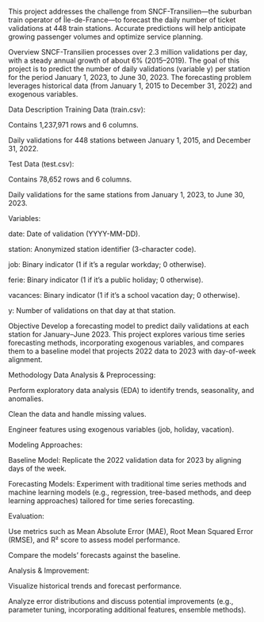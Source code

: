 This project addresses the challenge from SNCF-Transilien—the suburban train operator of Île-de-France—to forecast the daily number of ticket validations at 448 train stations. Accurate predictions will help anticipate growing passenger volumes and optimize service planning.

Overview
SNCF-Transilien processes over 2.3 million validations per day, with a steady annual growth of about 6% (2015–2019). The goal of this project is to predict the number of daily validations (variable y) per station for the period January 1, 2023, to June 30, 2023. The forecasting problem leverages historical data (from January 1, 2015 to December 31, 2022) and exogenous variables.

Data Description
Training Data (train.csv):

Contains 1,237,971 rows and 6 columns.

Daily validations for 448 stations between January 1, 2015, and December 31, 2022.

Test Data (test.csv):

Contains 78,652 rows and 6 columns.

Daily validations for the same stations from January 1, 2023, to June 30, 2023.

Variables:

date: Date of validation (YYYY-MM-DD).

station: Anonymized station identifier (3-character code).

job: Binary indicator (1 if it’s a regular workday; 0 otherwise).

ferie: Binary indicator (1 if it’s a public holiday; 0 otherwise).

vacances: Binary indicator (1 if it’s a school vacation day; 0 otherwise).

y: Number of validations on that day at that station.

Objective
Develop a forecasting model to predict daily validations at each station for January–June 2023. This project explores various time series forecasting methods, incorporating exogenous variables, and compares them to a baseline model that projects 2022 data to 2023 with day-of-week alignment.

Methodology
Data Analysis & Preprocessing:

Perform exploratory data analysis (EDA) to identify trends, seasonality, and anomalies.

Clean the data and handle missing values.

Engineer features using exogenous variables (job, holiday, vacation).

Modeling Approaches:

Baseline Model: Replicate the 2022 validation data for 2023 by aligning days of the week.

Forecasting Models: Experiment with traditional time series methods and machine learning models (e.g., regression, tree-based methods, and deep learning approaches) tailored for time series forecasting.

Evaluation:

Use metrics such as Mean Absolute Error (MAE), Root Mean Squared Error (RMSE), and R² score to assess model performance.

Compare the models’ forecasts against the baseline.

Analysis & Improvement:

Visualize historical trends and forecast performance.

Analyze error distributions and discuss potential improvements (e.g., parameter tuning, incorporating additional features, ensemble methods).
